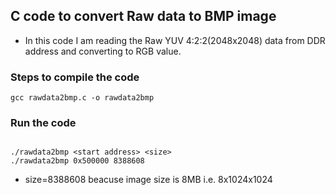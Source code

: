 ## C code to convert Raw data to BMP image

* In this code I am reading the Raw YUV 4:2:2(2048x2048) data from DDR address and converting to RGB value.

### Steps to compile the code

~~~
gcc rawdata2bmp.c -o rawdata2bmp
~~~
	
### Run the code

~~~

./rawdata2bmp <start address> <size>
./rawdata2bmp 0x500000 8388608
~~~

* size=8388608 beacuse image size is 8MB i.e. 8x1024x1024


